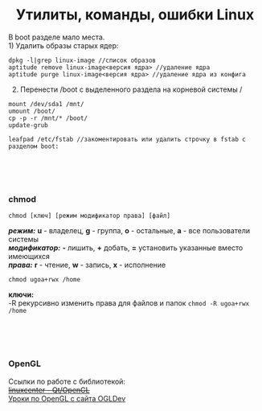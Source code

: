 <h1 align="center">Утилиты, команды, ошибки Linux</h1>

В boot разделе мало места.
</br>1) Удалить образы старых ядер:
```
dpkg -l|grep linux-image //список образов
aptitude remove linux-image<версия ядра> //удаление ядра
aptitude purge linux-image<версия ядра> //удаление ядра из конфига
```
2) Перенести /boot с выделенного раздела на корневой системы /
```
mount /dev/sda1 /mnt/
umount /boot/
cp -p -r /mnt/* /boot/
update-grub

leafpad /etc/fstab //закоментировать или удалить строчку в fstab с разделом boot:
```

</br></br></br>
### chmod
```
chmod [ключ] [режим модификатор права] [файл]
```
___режим:___ __u__ - владелец, __g__ - группа, __o__ - остальные, __a__ - все пользователи системы
</br>___модификатор:___ __-__ лишить, __+__ добать, __=__ установить указанные вместо имеющихся
</br>___права:___ __r__ - чтение, __w__ - запись, __x__ - исполнение
```
chmod ugoa+rwx /home
```
__ключи:__
</br>-R рекурсивно изменить права для файлов и папок `chmod -R ugoa+rwx /home`


</br></br></br>
### OpenGL
Ссылки по работе с библиотекой:
</br>~~[linuxcenter - Qt/OpenGL](http://www.linuxcenter.ru/lib/books/opengl/_index "OpenGL. Программирование графики в Linux")~~
</br>[Уроки по OpenGL с сайта OGLDev](http://triplepointfive.github.io/ogltutor/ "http://triplepointfive.github.io/ogltutor/")
